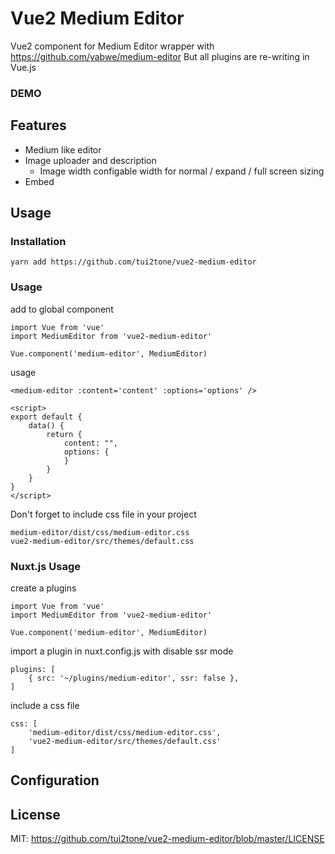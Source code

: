 # Vue2 Medium Editor

Vue2 component for Medium Editor wrapper with https://github.com/yabwe/medium-editor
But all plugins are re-writing in Vue.js

### DEMO


## Features
- Medium like editor
- Image uploader and description
    - Image width configable width for normal / expand / full screen sizing
- Embed

## Usage

### Installation

```
yarn add https://github.com/tui2tone/vue2-medium-editor
```

### Usage

add to global component

```
import Vue from 'vue'
import MediumEditor from 'vue2-medium-editor'

Vue.component('medium-editor', MediumEditor)
```

usage

```
<medium-editor :content='content' :options='options' />

<script>
export default {
    data() {
        return {
            content: "",
            options: {
            }
        }
    }
}
</script>
```

Don't forget to include css file in your project
```
medium-editor/dist/css/medium-editor.css
vue2-medium-editor/src/themes/default.css
```

### Nuxt.js Usage

create a plugins

```
import Vue from 'vue'
import MediumEditor from 'vue2-medium-editor'

Vue.component('medium-editor', MediumEditor)
```

import a plugin in nuxt.config.js with disable ssr mode

```
plugins: [
    { src: '~/plugins/medium-editor', ssr: false },
]
```

include a css file
```
css: [
    'medium-editor/dist/css/medium-editor.css',
    'vue2-medium-editor/src/themes/default.css'
]
```

## Configuration



## License

MIT: https://github.com/tui2tone/vue2-medium-editor/blob/master/LICENSE